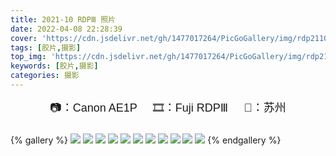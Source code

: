 ```yaml
---
title: 2021-10 RDPⅢ 照片
date: 2022-04-08 22:28:39
cover: 'https://cdn.jsdelivr.net/gh/1477017264/PicGoGallery/img/rdp211001.jpg'
tags: [胶片,摄影]
top_img: 'https://cdn.jsdelivr.net/gh/1477017264/PicGoGallery/img/rdp211009.jpg'
keywords: [胶片,摄影]
categories: 摄影
---
```

<div align="center" style="font-family:sans-serif;font-size:18px;padding:0 0 10px 0;">
    📷：Canon AE1P&nbsp;&nbsp;&nbsp;&nbsp;
    🎞：Fuji RDPⅢ&nbsp;&nbsp;&nbsp;&nbsp;
    📍：苏州
</div>


{% gallery %}
![](https://cdn.jsdelivr.net/gh/1477017264/PicGoGallery/img/rdp211001.jpg)
![](https://cdn.jsdelivr.net/gh/1477017264/PicGoGallery/img/rdp211002.jpg)
![](https://cdn.jsdelivr.net/gh/1477017264/PicGoGallery/img/rdp211003.jpg)
![](https://cdn.jsdelivr.net/gh/1477017264/PicGoGallery/img/rdp211004.jpg)
![](https://cdn.jsdelivr.net/gh/1477017264/PicGoGallery/img/rdp211005.jpg)
![](https://cdn.jsdelivr.net/gh/1477017264/PicGoGallery/img/rdp211006.jpg)
![](https://cdn.jsdelivr.net/gh/1477017264/PicGoGallery/img/rdp211007.jpg)
![](https://cdn.jsdelivr.net/gh/1477017264/PicGoGallery/img/rdp211008.jpg)
![](https://cdn.jsdelivr.net/gh/1477017264/PicGoGallery/img/rdp211009.jpg)
![](https://cdn.jsdelivr.net/gh/1477017264/PicGoGallery/img/rdp2110010.jpg)
![](https://cdn.jsdelivr.net/gh/1477017264/PicGoGallery/img/rdp2110011.jpg)
{% endgallery %}
